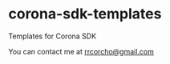 corona-sdk-templates
====================

Templates for Corona SDK 

You can contact me at rrcorcho@gmail.com
